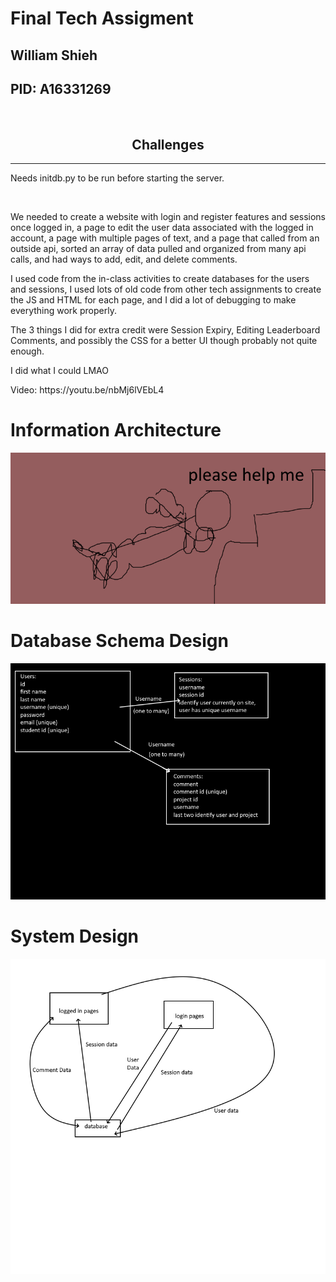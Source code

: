 # Final Tech Assigment 
## William Shieh 
## PID: A16331269

<br>
<center>

## Challenges
</center>
<hr>
<p>Needs initdb.py to be run before starting the server.</p>
<p><br>
<p>We needed to create a website with login and register features and sessions once logged in, a page to edit the user data associated with the logged in account, a page with multiple pages of text, and a page that called from an outside api, sorted an array of data pulled and organized from many api calls, and had ways to add, edit, and delete comments. </p>

I used code from the in-class activities to create databases for the users and sessions, I used lots of old code from other tech assignments to create the JS and HTML for each page, and I did a lot of debugging to make everything work properly.

The 3 things I did for extra credit were Session Expiry, Editing Leaderboard Comments, and possibly the CSS for a better UI though probably not quite enough.

<p>I did what I could LMAO</p>
Video: https://youtu.be/nbMj6lVEbL4 

# Information Architecture
![image](./public/1.png)
# Database Schema Design
![image](./public/2.png)
# System Design
![image](./public/3.png)
